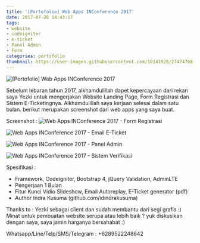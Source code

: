 ```yaml
---
title: '[Portofolio] Web Apps INConference 2017'
date: 2017-07-28 14:43:17
tags:
- website
- codeigniter
- e-ticket
- Panel Admin
- Form
categories: portofolio
thumbnail: https://user-images.githubusercontent.com/10141928/27474768-24dc343e-582d-11e7-9937-f3483f054f02.png
---
```

![[Portofolio] Web Apps INConference 2017](https://user-images.githubusercontent.com/10141928/27474768-24dc343e-582d-11e7-9937-f3483f054f02.png)

Sebelum lebaran tahun 2017, alkhamdulillah dapet kepercayaan dari rekan saya Yezki untuk mengerjakan Website Landing Page, Form Registrasi dan Sistem E-Ticketingnya. Alkhamdulillah saya kerjaan selesai dalam satu bulan. berikut merupakan screenshot dari web apps yang saya buat.
<!-- more -->

Screenshot :
![Web Apps INConference 2017 - Form Registrasi](https://user-images.githubusercontent.com/10141928/27474783-330ba030-582d-11e7-86e8-a9073a764415.png)

![Web Apps INConference 2017 - Email E-Ticket](https://user-images.githubusercontent.com/10141928/27474830-56e5b662-582d-11e7-97b8-badfd5247a02.png)

![Web Apps INConference 2017 - Panel Admin](https://user-images.githubusercontent.com/10141928/27474901-8933cb5e-582d-11e7-9070-2c8be33e5d14.png)

![Web Apps INConference 2017 - Sistem Verifikasi](https://user-images.githubusercontent.com/10141928/27474984-c3a28c1c-582d-11e7-9e8b-ac725aa8e44b.jpg)

Spesifikasi :
- Framework, Codeigniter, Bootstrap 4, jQuery Validation, AdminLTE
- Pengerjaan 1 Bulan
- Fitur Kunci Vidio Slideshow, Email Autoreplay, E-Ticket generator (pdf)
- Author Indra Kusuma (github.com/idindrakusuma)

Thanks to : Yezki sebagai client dan sudah membantu dari segi grafis :)
Minat untuk pembuatan website serupa atau lebih baik ? yuk diskusikan dengan saya, saya jamin harganya bersahabat :)

Whatsapp/Line/Telp/SMS/Telegram : +6289522248642